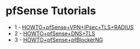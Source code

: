 # pfSense Tutorials
* 1 - [HOWTO+pfSense+VPN+IPsec+TLS+RADIUS](https://github.com/mastahype/pfSense-tutorials/wiki/HOWTO-pfSense-IPsec-VPN-RADIUS-TLS)
* 2 - [HOWTO+pfSense+DNS+TLS](https://github.com/mastahype/pfSense-tutorials/wiki/HOWTO-pfSense-DNS-TLS)
* 3 - [HOWTO+pfSense+pfBlockerNG](https://github.com/mastahype/pfSense-tutorials/wiki/HOWTO-pfSense-pfBlockerNG)
